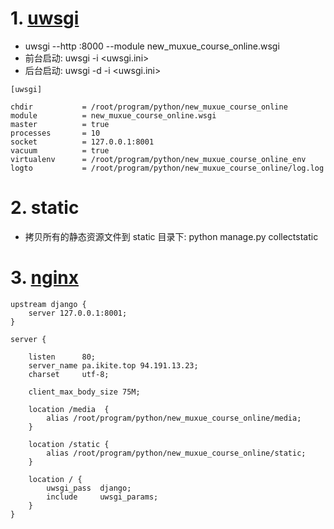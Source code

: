 # 1. [uwsgi](../conf/uwsgi/uwsgi.ini)
+ uwsgi --http :8000 --module new_muxue_course_online.wsgi
+ 前台启动: uwsgi -i <uwsgi.ini>
+ 后台启动: uwsgi -d -i <uwsgi.ini>

```
[uwsgi]

chdir           = /root/program/python/new_muxue_course_online
module          = new_muxue_course_online.wsgi
master          = true
processes       = 10
socket          = 127.0.0.1:8001
vacuum          = true
virtualenv      = /root/program/python/new_muxue_course_online_env
logto           = /root/program/python/new_muxue_course_online/log.log
```

# 2. static
+ 拷贝所有的静态资源文件到 static 目录下: python manage.py collectstatic

# 3. [nginx](../conf/nginx/uc_nginx.conf)

```
upstream django {
    server 127.0.0.1:8001;
}

server {

    listen      80;
    server_name pa.ikite.top 94.191.13.23;
    charset     utf-8;

    client_max_body_size 75M;

    location /media  {
        alias /root/program/python/new_muxue_course_online/media;
    }

    location /static {
        alias /root/program/python/new_muxue_course_online/static;
    }

    location / {
        uwsgi_pass  django;
        include     uwsgi_params;
    }
}
```


